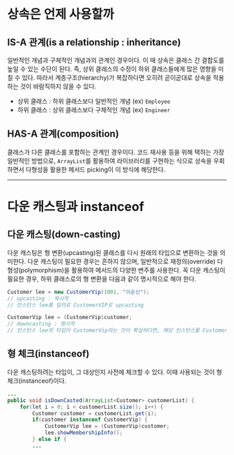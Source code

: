 # 상속은 언제 사용할까

## IS-A 관계(is a relationship : inheritance)
일반적인 개념과 구체적인 개념과의 관계인 경우이다. 이 때 상속은 클래스 간 결합도를 높일 수 있는 수단이 된다. 즉, 상위 클래스의 수정이 하위 클래스들에게 많은 영향을 미칠 수 있다. 따라서 계층구조(hierarchy)가 복잡하다면 오히려 곧이곧대로 상속을 적용하는 것이 바람직하지 않을 수 있다.
- 상위 클래스 : 하위 클래스보다 일반적인 개념 (ex) `Employee`
- 하위 클래스 : 상위 클래스보다 구체적인 개념 (ex) `Engineer`

## HAS-A 관계(composition)
클래스가 다른 클래스를 포함하는 관계인 경우이다. 코드 재사용 등을 위해 택하는 가장 일반적인 방법으로, `ArrayList`를 활용하여 라이브러리를 구현하는 식으로 상속을 우회하면서 다형성을 활용한 메서드 picking이 이 방식에 해당한다.

----------

# 다운 캐스팅과 instanceof

## 다운 캐스팅(down-casting)
다운 캐스팅은 형 변환(upcasting)된 클래스를 다시 원래의 타입으로 변환하는 것을 의미한다. 다운 캐스팅이 필요한 경우는 흔하지 않으며, 일반적으로 재정의(override) 다형성(polymorphism)을 활용하여 메서드의 다양한 변주를 사용한다. 꼭 다운 캐스팅이 필요한 경우, 하위 클래스로의 형 변환을 다음과 같이 명시적으로 해야 한다.

```java
Customer lee = new CustomerVip(1001, "이순신");
// upcasting : 묵시적
// 인스턴스 lee를 임의로 CustomerVIP로 upcasting

CustomerVip lee = (CustomerVip)customer;
// downcasting : 명시적
// 인스턴스 lee의 타입이 CustomerVip라는 것이 확실하다면, 해당 인스턴스를 CustomerVip로  downcasting
```

## 형 체크(instanceof)
다운 캐스팅하려는 타입이, 그 대상인지 사전에 체크할 수 있다. 이때 사용되는 것이 형 체크(instanceof)이다.

```java
...
public void isDownCasted(ArrayList<Customer> customerList) {
	for(let i = 0; i < customerList.size(); i++) {
		Customer customer = customerList.get(i);
		if(customer instanceof CustomerVip) {
			CustomerVip lee = (CustomerVip)customer;
			lee.showMembershipInfo();
		} else if {
		...
```